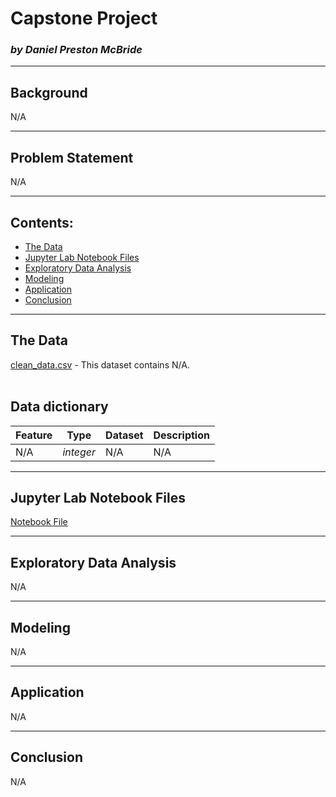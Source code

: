 # Capstone Project
### *by Daniel Preston McBride*

---

## Background

N/A

---

## Problem Statement

N/A

---

## Contents:

- [The Data](#The-Data)
- [Jupyter Lab Notebook Files](#Jupyter-Lab-Notebook-Files)
- [Exploratory Data Analysis](#Exploratory-Data-Analysis)
- [Modeling](#Modeling)
- [Application](#Application)
- [Conclusion](#Conclusion)

---

## The Data

[clean_data.csv](data/clean_data.csv) - This dataset contains N/A.
<br><br>


**Data dictionary**
---

|Feature|Type|Dataset|Description|
|---|---|---|---|
| N/A | *integer* | N/A | N/A


---

## Jupyter Lab Notebook Files

[Notebook File](code/data_gathering_2.ipynb)

---

## Exploratory Data Analysis

N/A

---

## Modeling

N/A

---

## Application

N/A

---

## Conclusion

N/A